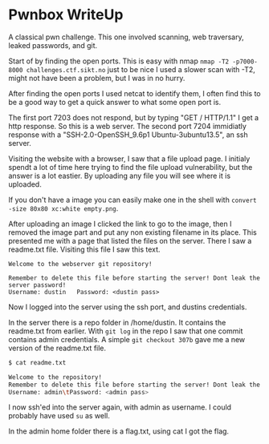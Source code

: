 # Pwnbox WriteUp
A classical pwn challenge. This one involved scanning, web traversary, leaked passwords, and git.

Start of by finding the open ports. This is easy with nmap `nmap -T2 -p7000-8000 challenges.ctf.sikt.no` just to be nice I
used a slower scan with -T2, might not have been a problem, but I was in no hurry.

After finding the open ports I used netcat to identify them, I often find this to be a good way to get a quick answer to
what some open port is.

The first port 7203 does not respond, but by typing "GET / HTTP/1.1" I get a http response. So this is a web server.
The second port 7204 immidiatly response with a "SSH-2.0-OpenSSH_9.6p1 Ubuntu-3ubuntu13.5", an ssh server.

Visiting the website with a browser, I saw that a file upload page. I initialy spendt a lot of time here trying to find the
file upload vulnerability, but the answer is a lot eastier. By uploading any file you will see where it is uploaded.

If you don't have a image you can easily make one in the shell with `convert -size 80x80 xc:white empty.png`.

After uploading an image I clicked the link to go to the image, then I removed the image part and put any non existing
filename in its place. This presented me with a page that listed the files on the server. There I saw a readme.txt file.
Visiting this file I saw this text. 
```
Welcome to the webserver git repository!

Remember to delete this file before starting the server! Dont leak the server password!
Username: dustin   Password: <dustin pass>
```

Now I logged into the server using the ssh port, and dustins credentials.

In the server there is a repo folder in /home/dustin. It contains the readme.txt from earlier. With `git log` in the repo I
saw that one commit contains admin credentials. A simple `git checkout 307b` gave me a new version of the readme.txt file.
```bash
$ cat readme.txt

Welcome to the repository!
Remember to delete this file before starting the server! Dont leak the server password!
Username: admin\tPassword: <admin pass>
```

I now ssh'ed into the server again, with admin as username. I could probably have used `su` as well.

In the admin home folder there is a flag.txt, using cat I got the flag.


